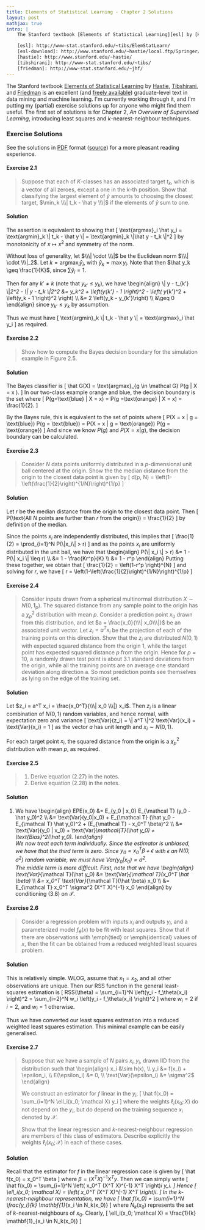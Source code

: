 ```yaml
---
title: Elements of Statistical Learning - Chapter 2 Solutions
layout: post
mathjax: true
intro: |
    The Stanford textbook [Elements of Statistical Learning][esl] by [Hastie][hastie], [Tibshirani][tibshirani], and [Friedman][friedman] is an excellent (and [freely available][esl-download]) graduate-level text in data mining and machine learning.  I'm currently working through it, and I'm putting my (partial) exercise solutions up for anyone who might find them useful.  The first set of solutions is for Chapter 2, *An Overview of Supervised Learning*, introducing least squares and *k*-nearest-neighbour techniques. 

    [esl]: http://www-stat.stanford.edu/~tibs/ElemStatLearn/
    [esl-download]: http://www.stanford.edu/~hastie/local.ftp/Springer/ESLII_print5.pdf
    [hastie]: http://www.stanford.edu/~hastie/
    [tibshirani]: http://www-stat.stanford.edu/~tibs/
    [friedman]: http://www-stat.stanford.edu/~jhf/
---
```


The Stanford textbook [Elements of Statistical Learning][esl] by [Hastie][hastie], [Tibshirani][tibshirani], and [Friedman][friedman] is an excellent (and [freely available][esl-download]) graduate-level text in data mining and machine learning.  I'm currently working through it, and I'm putting my (partial) exercise solutions up for anyone who might find them useful.  The first set of solutions is for Chapter 2, *An Overview of Supervised Learning*, introducing least squares and *k*-nearest-neighbour techniques. 

[esl]: http://www-stat.stanford.edu/~tibs/ElemStatLearn/
[esl-download]: http://www.stanford.edu/~hastie/local.ftp/Springer/ESLII_print5.pdf
[hastie]: http://www.stanford.edu/~hastie/
[tibshirani]: http://www-stat.stanford.edu/~tibs/
[friedman]: http://www-stat.stanford.edu/~jhf/

### Exercise Solutions

See the solutions in [PDF][chap2-pdf] format ([source][chap2-tex]) for a more pleasant reading experience. 

[chap2-pdf]: /PDFs/ESL-Chap2Solutions.pdf
[chap2-tex]: /Files/ESL-Chap2Solutions.tex

#### Exercise 2.1

> Suppose that each of $K$-classes has an associated target $t_k$, which is a vector of all zeroes, except a one in the $k$-th position.  Show that classifying the largest element of $\hat y$ amounts to choosing the closest target, $\min_k \\\| t_k - \hat y \\\|$ if the elements of $\hat y$ sum to one. 

#### Solution
The assertion is equivalent to showing that \[
    \text{argmax}_i \hat y_i = \text{argmin}_k \\\| t_k - \hat y \\\| = \text{argmin}_k \\\|\hat y - t_k \\\|^2
\] by monotonicity of $x \mapsto x^2$ and symmetry of the norm.  

Without loss of generality, let $\\\| \cdot \\\|$ be the Euclidean norm $\\\| \cdot \\\|_2$.  Let $k = \text{argmax}_i \hat y_i$, with $\hat y_k = \max y_i$.  Note that then $\hat y_k \geq \frac{1}{K}$, since $\sum \hat y_i = 1$.   

Then for any $k' \neq k$ (note that $y_{k'} \leq y_k$), we have \begin{align}
    \\\| y - t_{k'} \\\|_2^2 - \\\| y - t_k \\\|_2^2 &= y_k^2 + \left(y_{k'} - 1 \right)^2 - \left( y_{k'}^2 + \left(y_k - 1 \right)^2 \right) \\\\
    &= 2 \left(y_k - y_{k'}\right) \\\\
    &\geq 0
\end{align} since $y_{k'} \leq y_k$ by assumption.

Thus we must have \[
    \text{argmin}_k \\\| t_k - \hat y \\\| = \text{argmax}_i \hat y_i
\] as required.    


#### Exercise 2.2

> Show how to compute the Bayes decision boundary for the simulation example in Figure 2.5.

#### Solution

The Bayes classifier is \[
        \hat G(X) = \text{argmax}_{g \in \mathcal G} P(g | X = x ).
    \] In our two-class example $\text{orange}$ and $\text{blue}$, the decision boundary is the set where \[
        P(g=\text{blue} | X = x) = P(g =\text{orange} | X = x) = \frac{1}{2}.
    \]  
    
By the Bayes rule, this is equivalent to the set of points where \[
        P(X = x | g = \text{blue}) P(g = \text{blue}) = P(X = x | g = \text{orange}) P(g = \text{orange})
    \] And since we know $P(g)$ and $P(X=x|g)$, the decision boundary can be calculated.
    


#### Exercise 2.3

> Consider $N$ data points uniformly distributed in a $p$-dimensional unit ball centered at the origin.  Show the the median distance from the origin to the closest data point is given by 
>\[
>        d(p, N) = \left(1-\left(\frac{1}{2}\right)^{1/N}\right)^{1/p}
>\] 
   

#### Solution

Let $r$ be the median distance from the origin to the closest data point.  Then \[
        P(\text{All $N$ points are further than $r$ from the origin}) = \frac{1}{2}
    \] by definition of the median.

Since the points $x_i$ are independently distributed, this implies that \[
        \frac{1}{2} = \prod_{i=1}^N P(\\\|x_i\\\| > r)
    \] and as the points $x_i$ are uniformly distributed in the unit ball, we have that \begin{align}
        P(\\\| x_i \\\| > r) &= 1 - P(\\\| x_i \\\| \leq r) \\\\
                         &= 1 - \frac{Kr^p}{K} \\\\
                         &= 1 - r^p
    \end{align}  Putting these together, we obtain that \[
        \frac{1}{2} = \left(1-r^p \right)^{N}
    \] and solving for $r$, we have \[
        r = \left(1-\left(\frac{1}{2}\right)^{1/N}\right)^{1/p}
    \]

#### Exercise 2.4

> Consider inputs drawn from a spherical multinormal distribution $X \sim N(0,\mathbf{1}_p)$. The squared distance from any sample point to the origin has a $\chi^2_p$ distribution with mean $p$. Consider a prediction point $x_0$ drawn from this distribution, and let $a = \frac{x_0}{\\\| x_0\\\|}$ be an associated unit vector. Let $z_i = a^T x_i$ be the projection of each of the training points on this direction.
>    Show that the $z_i$ are distributed $N(0,1)$ with expected squared distance from the origin 1, while the target point has expected squared distance $p$ from the origin.
>    Hence for $p = 10$, a randomly drawn test point is about 3.1 standard deviations from the origin, while all the training points are on average one standard deviation along direction a. So most prediction points see themselves as lying on the edge of the training set.

#### Solution

Let $z_i = a^T x_i = \frac{x_0^T}{\\\| x_0 \\\|} x_i$.  Then $z_i$ is a linear combination of $N(0,1)$ random variables, and hence normal, with expectation zero and variance \[ 
        \text{Var}(z_i) = \\\| a^T \\\|^2 \text{Var}(x_i) = \text{Var}(x_i) = 1
    \] as the vector $a$ has unit length and $x_i \sim N(0, 1)$.
    
For each target point $x_i$, the squared distance from the origin is a $\chi^2_p$ distribution with mean $p$, as required.  

#### Exercise 2.5

> 1. Derive equation (2.27) in the notes.
> 2. Derive equation (2.28) in the notes.

#### Solution      

1. We have 
\begin{align}
EPE(x_0)    &= E_{y_0 | x_0} E_{\mathcal T} (y_0 - \hat y_0)^2 \\\\
            &= \text{Var}(y_0|x_0) + E_{\mathcal T} (\hat y_0 - E_{\mathcal T} \hat y_0)^2 + (E_{\mathcal T} - x_0^T \beta)^2 \\\\
            &= \text{Var}(y_0 | x_0) + \text{Var}_\mathcal{T}(\hat y_0) + \text{Bias}^2(\hat y_0).
\end{align}  
We now treat each term individually.  Since the estimator is unbiased, we have that the third term is zero.  Since $y_0 = x_0^T \beta + \epsilon$ with $\epsilon$ an $N(0,\sigma^2)$ random variable, we must have $\text{Var}(y_0|x_0) = \sigma^2$.  
The middle term is more difficult.  First, note that we have \begin{align}
\text{Var}_{\mathcal T}(\hat y_0) &= \text{Var}_{\mathcal T}(x_0^T \hat \beta) \\\\
&= x_0^T \text{Var}_{\mathcal T}(\hat \beta) x_0 \\\\
&= E_{\mathcal T} x_0^T \sigma^2 (X^T X)^{-1} x_0
\end{align} by conditioning (3.8) on $\mathcal T$.


#### Exercise 2.6

> Consider a regression problem with inputs $x_i$ and outputs $y_i$, and a parameterized model $f_\theta(x)$ to be fit with least squares.  Show that if there are observations with \emph{tied} or \emph{identical} values of $x$, then the fit can be obtained from a reduced weighted least squares problem.

#### Solution

This is relatively simple.  WLOG, assume that $x_1 = x_2$, and all other observations are unique.  Then our RSS function in the general least-squares estimation is \[
        RSS(\theta) = \sum_{i=1}^N \left(y_i - f_\theta(x_i) \right)^2 = \sum_{i=2}^N w_i \left(y_i - f_\theta(x_i) \right)^2 
    \] where $w_i = 2$ if $i = 2$, and $w_i = 1$ otherwise.

Thus we have converted our least squares estimation into a reduced weighted least squares estimation.  This minimal example can be easily generalised.


#### Exercise 2.7

>  Suppose that we have a sample of $N$ pairs $x_i, y_i$, drawn IID from the distribution such that 
>    \begin{align}
>    x_i &\sim h(x), \\\\
>    y_i &= f(x_i) + \epsilon_i, \\\\
>    E(\epsilon_i) &= 0, \\\\
>    \text{Var}(\epsilon_i) &= \sigma^2$
>   \end{align}
>
>    We construct an estimator for $f$ linear in the $y_i$, 
>    \[
>        \hat f(x_0) = \sum_{i=1}^N \ell_i(x_0; \mathcal X) y_i
>    \] 
>    where the weights $\ell_i(x_0; X)$ do not depend on the $y_i$, but do depend on the training sequence $x_i$ denoted by $\mathcal X$.  
>
>    Show that the linear regression and $k$-nearest-neighbour regression are members of this class of estimators.  Describe explicitly the weights $\ell_i(x_0; \mathcal X)$ in each of these cases.

#### Solution

Recall that the estimator for $f$ in the linear regression case is given by \[
        \hat f(x_0) = x_0^T \beta 
    \] where $\beta = (X^T X)^{-1} X^T y$.  Then we can simply write \[
        \hat f(x_0) = \sum_{i=1}^N \left( x_0^T (X^T X)^{-1} X^T \right)_i y_i.
    \]  Hence \[
        \ell_i(x_0; \mathcal X) = \left( x_0^T (X^T X)^{-1} X^T \right)_i.
    \]
    In the $k$-nearest-neighbour representation, we have \[
        \hat f(x_0) = \sum_{i=1}^N \frac{y_i}{k} \mathbf{1}_{x_i \in N_k(x_0)}
    \] where $N_k(x_0)$ represents the set of $k$-nearest-neighbours of $x_0$.  Clearly, \[
        \ell_i(x_0; \mathcal X) = \frac{1}{k} \mathbf{1}_{x_i \in N_k(x_0)}
    \]
